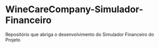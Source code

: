 # WineCareCompany-Simulador-Financeiro
Repositório que abriga o desenvolvimento do Simulador Financeiro do Projeto 
